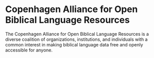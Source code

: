 #  Copenhagen Alliance for Open Biblical Language Resources

The Copenhagen Alliance for Open Biblical Language Resources is a diverse coalition of organizations, institutions, and individuals with a common interest in making biblical language data free and openly accessible for anyone.
